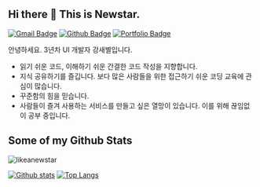 ## Hi there 👋 This is Newstar.
[![Gmail Badge](https://img.shields.io/badge/-kangsaebyeol@gmail.com-c14438?style=flat&logo=Gmail&logoColor=white&link=mailto:kangsaebyeol@gmail.com)](mailto:kangsaebyeol@gmail.com) [![Github Badge](https://img.shields.io/badge/-likeanewstar-grey?style=flat&logo=github&logoColor=white&link=https://github.com/likeanewstar/)](https://www.github.com/likeanewstar/) [![Portfolio Badge](https://img.shields.io/badge/portfolio-web-blue?style=flat&link=https://likeanewstar.github.io/)](https://likeanewstar.github.io/) <p align='left'>안녕하세요. 3년차 UI 개발자 강새별입니다.</p>

- 읽기 쉬운 코드, 이해하기 쉬운 간결한 코드 작성을 지향합니다.
- 지식 공유하기를 즐깁니다. 보다 많은 사람들을 위한 접근하기 쉬운 코딩 교육에 관심이 많습니다.
- 꾸준함의 힘을 믿습니다.
- 사람들이 즐겨 사용하는 서비스를 만들고 싶은 열망이 있습니다. 이를 위해 끊임없이 공부 중입니다.
## Some of my Github Stats
<p align=left> <img src=https://komarev.com/ghpvc/?username=likeanewstar alt=likeanewstar /> </p>

[![Github stats](https://github-readme-stats.vercel.app/api?username=likeanewstar&show_icons=true&include_all_commits=true)](https://github.com/likeanewstar/github-readme-stats)
[![Top Langs](https://github-readme-stats.vercel.app/api/top-langs/?username=likeanewstar&layout=compact)](https://github.com/likeanewstar/github-readme-stats)
